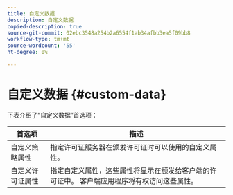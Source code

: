 ```yaml
---
title: 自定义数据
description: 自定义数据
copied-description: true
source-git-commit: 02ebc3548a254b2a6554f1ab34afbb3ea5f09bb8
workflow-type: tm+mt
source-wordcount: '55'
ht-degree: 0%

---
```


# 自定义数据 {#custom-data}

下表介绍了“自定义数据”首选项：

| 首选项 | 描述 |
|---|---|
| 自定义策略属性 | 指定许可证服务器在颁发许可证时可以使用的自定义属性。 |
| 自定义许可证属性 | 指定自定义属性，这些属性将显示在颁发给客户端的许可证中。 客户端应用程序将有权访问这些属性。 |
